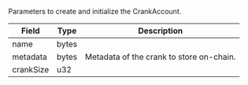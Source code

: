 Parameters to create and initialize the CrankAccount.

| Field | Type | Description |
|--|--|--|
| name |  bytes |  |
| metadata |  bytes | Metadata of the crank to store on-chain. |
| crankSize |  u32 |  |
